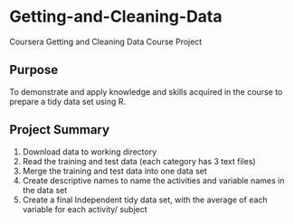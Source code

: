 # Getting-and-Cleaning-Data
Coursera Getting and Cleaning Data Course Project

## Purpose
To demonstrate and apply knowledge and skills acquired in the course to prepare a tidy data set using R.

## Project Summary
1. Download data to working directory
2. Read the training and test data (each category has 3 text files)
3. Merge the training and test data into one data set
4. Create descriptive names to name the activities and variable names in the data set
5. Create a final Independent tidy data set, with the average of each variable for each activity/ subject




